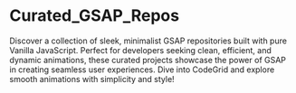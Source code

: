 # Curated_GSAP_Repos
Discover a collection of sleek, minimalist GSAP repositories built with pure Vanilla JavaScript. Perfect for developers seeking clean, efficient, and dynamic animations, these curated projects showcase the power of GSAP in creating seamless user experiences. Dive into CodeGrid and explore smooth animations with simplicity and style!
